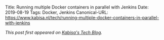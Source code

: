 Title: Running multiple Docker containers in parallel with Jenkins
Date: 2019-08-19
Tags: Docker, Jenkins
Canonical-URL: https://www.kabisa.nl/tech/running-multiple-docker-containers-in-parallel-with-jenkins

*This post first appeared on [Kabisa's Tech Blog](https://www.kabisa.nl/tech/).*
